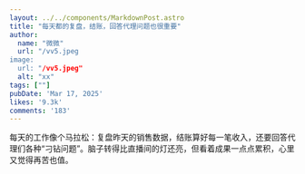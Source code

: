 ```yaml
---
layout: ../../components/MarkdownPost.astro
title: "每天都的复盘，结账，回答代理问题也很重要"
author: 
  name: "微微"
  url: "/vv5.jpeg
image:
  url: "/vv5.jpeg"
  alt: "xx"
tags: [""]
pubDate: 'Mar 17, 2025'
likes: '9.3k'
comments: '183'
---
```


每天的工作像个马拉松：复盘昨天的销售数据，结账算好每一笔收入，还要回答代理们各种“刁钻问题”。脑子转得比直播间的灯还亮，但看着成果一点点累积，心里又觉得再苦也值。

